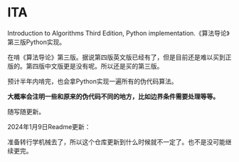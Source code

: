 # ITA
Introduction to Algorithms Third Edition, Python implementation.《算法导论》第三版Python实现。

在啃《算法导论》第三版。据说第四版英文版已经有了，但是目前还是难以买到正版的。第四版中文版更是没有呢。所以还是买的第三版。

预计半年内啃完，也会拿Python实现一遍所有的伪代码算法。

**大概率会注明一些和原来的伪代码不同的地方，比如边界条件需要处理等等。**

随写随更新。

2024年1月9日Readme更新：

准备转行学机械去了，所以这个仓库更新到什么时候就不一定了。也不是没可能继续更完。
